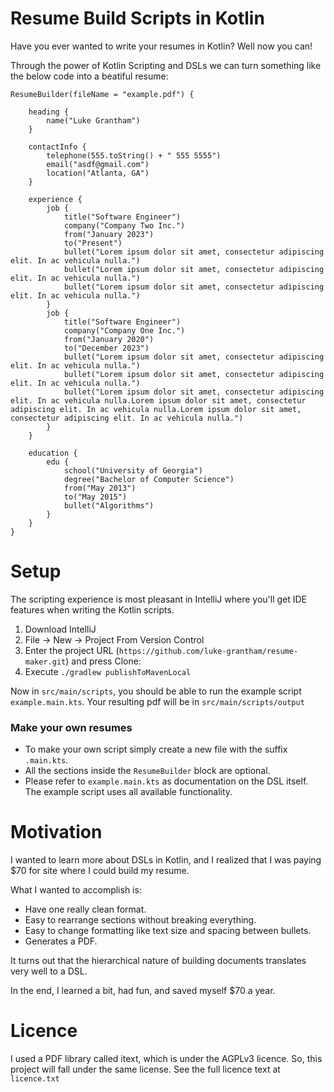 # Resume Build Scripts in Kotlin
Have you ever wanted to write your resumes in Kotlin? Well now you can!

Through the power of Kotlin Scripting and DSLs we can turn something like the below code into a beatiful resume:
```
ResumeBuilder(fileName = "example.pdf") {

    heading {
        name("Luke Grantham")
    }

    contactInfo {
        telephone(555.toString() + " 555 5555")
        email("asdf@gmail.com")
        location("Atlanta, GA")
    }

    experience {
        job {
            title("Software Engineer")
            company("Company Two Inc.")
            from("January 2023")
            to("Present")
            bullet("Lorem ipsum dolor sit amet, consectetur adipiscing elit. In ac vehicula nulla.")
            bullet("Lorem ipsum dolor sit amet, consectetur adipiscing elit. In ac vehicula nulla.")
            bullet("Lorem ipsum dolor sit amet, consectetur adipiscing elit. In ac vehicula nulla.")
        }
        job {
            title("Software Engineer")
            company("Company One Inc.")
            from("January 2020")
            to("December 2023")
            bullet("Lorem ipsum dolor sit amet, consectetur adipiscing elit. In ac vehicula nulla.")
            bullet("Lorem ipsum dolor sit amet, consectetur adipiscing elit. In ac vehicula nulla.")
            bullet("Lorem ipsum dolor sit amet, consectetur adipiscing elit. In ac vehicula nulla.Lorem ipsum dolor sit amet, consectetur adipiscing elit. In ac vehicula nulla.Lorem ipsum dolor sit amet, consectetur adipiscing elit. In ac vehicula nulla.")
        }
    }

    education {
        edu {
            school("University of Georgia")
            degree("Bachelor of Computer Science")
            from("May 2013")
            to("May 2015")
            bullet("Algorithms")
        }
    }
}
```

# Setup

The scripting experience is most pleasant in IntelliJ where you'll get IDE features when writing the Kotlin scripts.
1. Download IntelliJ
2. File -> New -> Project From Version Control
3. Enter the project URL (`https://github.com/luke-grantham/resume-maker.git`) and press Clone:
4. Execute `./gradlew publishToMavenLocal`

Now in `src/main/scripts`, you should be able to run the example script `example.main.kts`.
Your resulting pdf will be in `src/main/scripts/output`

### Make your own resumes
- To make your own script simply create a new file with the suffix `.main.kts`.
- All the sections inside the `ResumeBuilder` block are optional.
- Please refer to `example.main.kts` as documentation on the DSL itself. The example script uses all available functionality.


# Motivation
I wanted to learn more about DSLs in Kotlin, and I realized that I was paying $70 for site where I could build my resume.

What I wanted to accomplish is:
 - Have one really clean format.
 - Easy to rearrange sections without breaking everything.
 - Easy to change formatting like text size and spacing between bullets.
 - Generates a PDF.

It turns out that the hierarchical nature of building documents translates very well to a DSL.

In the end, I learned a bit, had fun, and saved myself $70 a year.

# Licence
I used a PDF library called itext, which is under the AGPLv3 licence. So, this project will fall under the same license. See the full licence text at `licence.txt`